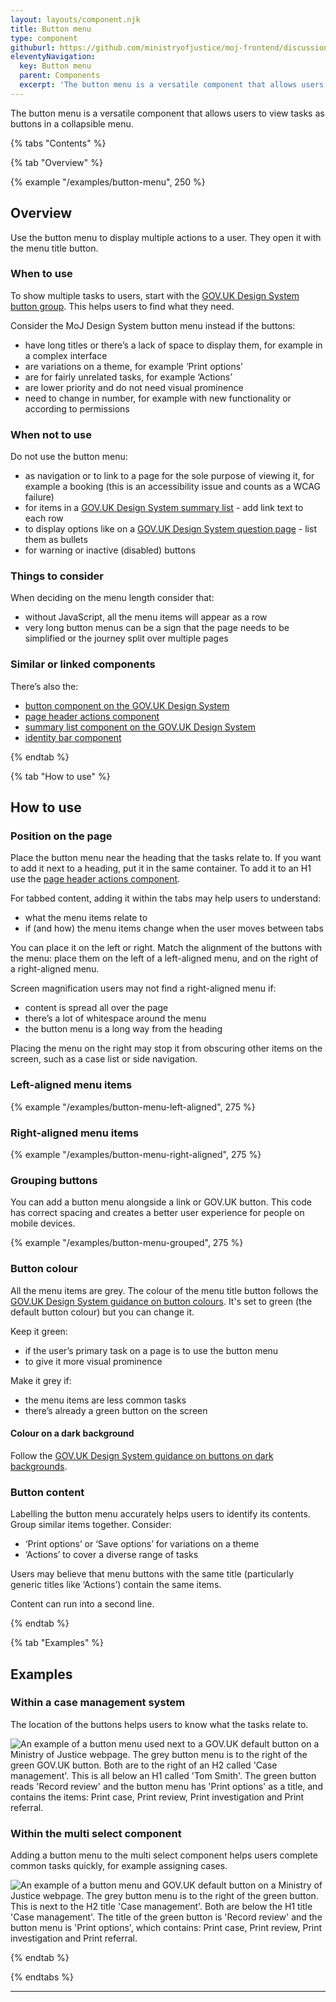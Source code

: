 ```yaml
---
layout: layouts/component.njk
title: Button menu
type: component
githuburl: https://github.com/ministryofjustice/moj-frontend/discussions/685
eleventyNavigation:
  key: Button menu
  parent: Components
  excerpt: 'The button menu is a versatile component that allows users to view tasks as buttons in a collapsible menu.'
---
```


<span class="govuk-caption-xl">The button menu is a versatile component that allows users to view tasks as buttons in a collapsible menu.</span>

{% tabs "Contents" %}

{% tab "Overview" %}

{% example "/examples/button-menu", 250 %}

## Overview

Use the button menu to display multiple actions to a user. They open it with the menu title button.

### When to use

To show multiple tasks to users, start with the [GOV.UK Design System button group](https://design-system.service.gov.uk/components/button/#grouping-buttons). This helps users to find what they need.

Consider the MoJ Design System button menu instead if the buttons:

- have long titles or there’s a lack of space to display them, for example in a complex interface
- are variations on a theme, for example ‘Print options’
- are for fairly unrelated tasks, for example ‘Actions’
- are lower priority and do not need visual prominence
- need to change in number, for example with new functionality or according to permissions 

### When not to use

Do not use the button menu:

- as navigation or to link to a page for the sole purpose of viewing it, for example a booking (this is an accessibility issue and counts as a WCAG failure)
- for items in a [GOV.UK Design System summary list](https://design-system.service.gov.uk/components/summary-list/) - add link text to each row
- to display options like on a [GOV.UK Design System question page](https://design-system.service.gov.uk/patterns/question-pages/) - list them as bullets
- for warning or inactive (disabled) buttons

### Things to consider

When deciding on the menu length consider that:

- without JavaScript, all the menu items will appear as a row
- very long button menus can be a sign that the page needs to be simplified or the journey split over multiple pages

### Similar or linked components

There’s also the:

- [button component on the GOV.UK Design System](https://design-system.service.gov.uk/components/button/)
- [page header actions component](/components/page-header-actions/)
- [summary list component on the GOV.UK Design System](https://design-system.service.gov.uk/components/summary-list/)
- [identity bar component](/components/identity-bar/)

{% endtab %}

{% tab "How to use" %}

## How to use

### Position on the page

Place the button menu near the heading that the tasks relate to. If you want to add it next to a heading, put it in the same container. To add it to an H1 use the [page header actions component](/components/page-header-actions/).

For tabbed content, adding it within the tabs may help users to understand:

- what the menu items relate to
- if (and how) the menu items change when the user moves between tabs

You can place it on the left or right. Match the alignment of the buttons with the menu: place them on the left of a left-aligned menu, and on the right of a right-aligned menu.

Screen magnification users may not find a right-aligned menu if:

- content is spread all over the page
- there’s a lot of whitespace around the menu
- the button menu is a long way from the heading

Placing the menu on the right may stop it from obscuring other items on the screen, such as a case list or side navigation.

### Left-aligned menu items

{% example "/examples/button-menu-left-aligned", 275 %}

### Right-aligned menu items

{% example "/examples/button-menu-right-aligned", 275 %}

### Grouping buttons

You can add a button menu alongside a link or GOV.UK button. This code has correct spacing and creates a better user experience for people on mobile devices.

{% example "/examples/button-menu-grouped", 275 %}

### Button colour

All the menu items are grey. The colour of the menu title button follows the [GOV.UK Design System guidance on button colours](https://design-system.service.gov.uk/components/button/#default-buttons). It's set to green (the default button colour) but you can change it.

Keep it green:

- if the user’s primary task on a page is to use the button menu
- to give it more visual prominence

Make it grey if:

- the menu items are less common tasks
- there’s already a green button on the screen

#### Colour on a dark background

Follow the [GOV.UK Design System guidance on buttons on dark backgrounds](https://design-system.service.gov.uk/components/button/#buttons-on-dark-backgrounds).

### Button content

Labelling the button menu accurately helps users to identify its contents. Group similar items together. Consider:

- ‘Print options’ or ‘Save options’ for variations on a theme  
- ‘Actions’ to cover a diverse range of tasks

Users may believe that menu buttons with the same title (particularly generic titles like ‘Actions’) contain the same items.

Content can run into a second line.

{% endtab %}

{% tab "Examples" %}

## Examples

### Within a case management system

The location of the buttons helps users to know what the tasks relate to.

<p><img src="{{ 'assets/images/button-menu-case-management-example-2024.png' | rev | url }}" alt="An example of a button menu used next to a GOV.UK default button on a Ministry of Justice webpage. The grey button menu is to the right of the green GOV.UK button. Both are to the right of an H2 called 'Case management'. This is all below an H1 called 'Tom Smith'. The green button reads 'Record review' and the button menu has 'Print options' as a title, and contains the items: Print case, Print review, Print investigation and Print referral."></p>

### Within the multi select component

Adding a button menu to the multi select component helps users complete common tasks quickly, for example assigning cases.

<p><img src="{{ 'assets/images/button-menu-multi-select-example-2024.png' | rev | url }}" alt="An example of a button menu and GOV.UK default button on a Ministry of Justice webpage. The grey button menu is to the right of the green button. This is next to the H2 title 'Case management'. Both are below the H1 title 'Case management'. The title of the green button is 'Record review' and the button menu is 'Print options', which contains: Print case, Print review, Print investigation and Print referral."></p>

{% endtab %}

{% endtabs %}

<hr />

